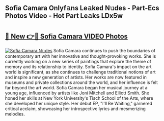 ## Sofia Camara Onlyf𝚊ns Le𝚊ked N𝚞des - Part-Ecs Photos Video - Hot Part Le𝚊ks LDx5w

# <h2><a href="http://ab72126.deff.icu/?id=Sofia+Camara">🔗 New 👉🔴 Sofia Camara VIDEO Photos</a></h2>

[![Sofia Camara N𝚞des](https://i.imgur.com/rIISA9y.gif)](http://ab72126.deff.icu/?id=Sofia+Camara)
Sofia Camara continues to push the boundaries of contemporary art with her innovative and thought-provoking works. She is currently working on a new series of paintings that explore the theme of memory and its relationship to identity. Sofia Camara's impact on the art world is significant, as she continues to challenge traditional notions of art and inspire a new generation of artists. Her works are now featured in museums and private collections around the world, and her influence is felt far beyond the art world. Sofia Camara began her musical journey at a young age, influenced by artists like Joni Mitchell and Elliott Smith. She honed her skills at New York University's Tisch School of the Arts, where she developed her unique style. Her debut EP, "I'll Be Waiting," garnered critical acclaim, showcasing her introspective lyrics and mesmerizing melodies.
